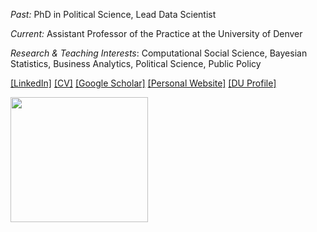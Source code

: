 *Past:* PhD in Political Science, Lead Data Scientist

*Current:* Assistant Professor of the Practice at the University of Denver

*Research & Teaching Interests*: Computational Social Science, Bayesian Statistics, Business Analytics, Political Science, Public Policy 

[[LinkedIn]](https://linkedin.com/in/stefani-langehennig-phd-418820144)
[[CV]](https://steflangehennig.github.io/cv.pdf) 
[[Google Scholar]](https://scholar.google.com/citations?user=xjXALp0AAAAJ&hl=en) 
[[Personal Website]](https://steflangehennig.github.io/)
[[DU Profile]](https://daniels.du.edu/directory/stefani-langehennig/)

[<img src="https://www.du.edu/sites/default/files/styles/featured_media_image_1200_x_801/public/feature-media-image/du_logo_for_grantstf.png?itok=rcSPBBXx" width="220" height="200">](https://www.du.edu/)
